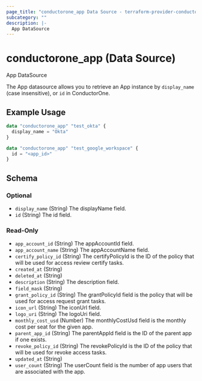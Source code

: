 ```yaml
---
page_title: "conductorone_app Data Source - terraform-provider-conductorone"
subcategory: ""
description: |-
  App DataSource
---
```


# conductorone_app (Data Source)

App DataSource

The App datasource allows you to retrieve an App instance by `display_name` (case insensitive), or `id` in ConductorOne.

## Example Usage

```terraform
data "conductorone_app" "test_okta" {
  display_name = "Okta"
}

data "conductorone_app" "test_google_workspace" {
  id = "<app_id>"
}
```

<!-- schema generated by tfplugindocs -->
## Schema

### Optional

- `display_name` (String) The displayName field.
- `id` (String) The id field.

### Read-Only

- `app_account_id` (String) The appAccountId field.
- `app_account_name` (String) The appAccountName field.
- `certify_policy_id` (String) The certifyPolicyId is the ID of the policy that will be used for access review certify tasks.
- `created_at` (String)
- `deleted_at` (String)
- `description` (String) The description field.
- `field_mask` (String)
- `grant_policy_id` (String) The grantPolicyId field is the policy that will be used for access request grant tasks.
- `icon_url` (String) The iconUrl field.
- `logo_uri` (String) The logoUri field.
- `monthly_cost_usd` (Number) The monthlyCostUsd field is the monthly cost per seat for the given app.
- `parent_app_id` (String) The parentAppId field is the ID of the parent app if one exists.
- `revoke_policy_id` (String) The revokePolicyId is the ID of the policy that will be used for revoke access tasks.
- `updated_at` (String)
- `user_count` (String) The userCount field is the number of app users that are associated with the app.